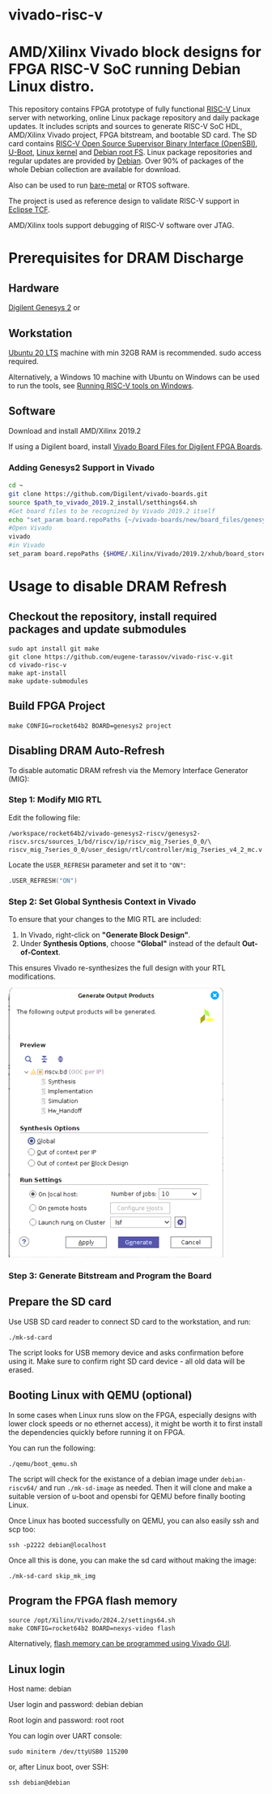 # vivado-risc-v

# AMD/Xilinx Vivado block designs for FPGA RISC-V SoC running Debian Linux distro.

This repository contains FPGA prototype of fully functional [RISC-V](https://riscv.org/) Linux server
with networking, online Linux package repository and daily package updates.
It includes scripts and sources to generate RISC-V SoC HDL, AMD/Xilinx Vivado project, FPGA bitstream, and bootable SD card.
The SD card contains [RISC-V Open Source Supervisor Binary Interface (OpenSBI)](https://github.com/riscv/opensbi), [U-Boot](https://github.com/u-boot/u-boot), [Linux kernel](https://git.kernel.org/pub/scm/linux/kernel/git/stable/linux.git/) and [Debian root FS](https://wiki.debian.org/RISC-V).
Linux package repositories and regular updates are provided by [Debian](https://wiki.debian.org/RISC-V).
Over 90% of packages of the whole Debian collection are available for download.

Also can be used to run [bare-metal](https://github.com/eugene-tarassov/vivado-risc-v/tree/master/bare-metal) or RTOS software.

The project is used as reference design to validate RISC-V support in [Eclipse TCF](https://wiki.eclipse.org/TCF/RISC-V).

AMD/Xilinx tools support debugging of RISC-V software over JTAG.

# Prerequisites for DRAM Discharge

## Hardware
[Digilent Genesys 2](https://digilent.com/reference/programmable-logic/genesys-2/start) or


## Workstation
[Ubuntu 20 LTS](https://ubuntu.com/download/desktop) machine with min 32GB RAM is recommended.
sudo access required.

Alternatively, a Windows 10 machine with Ubuntu on Windows can be used to run the tools, see [Running RISC-V tools on Windows](docs/ubuntu-on-windows.md).

## Software
Download and install AMD/Xilinx 2019.2

If using a Digilent board, install [Vivado Board Files for Digilent FPGA Boards](https://github.com/Digilent/vivado-boards).

### Adding Genesys2 Support in Vivado

```bash
cd ~
git clone https://github.com/Digilent/vivado-boards.git
source $path_to_vivado_2019.2_install/setthings64.sh
#Get board files to be recognized by Vivado 2019.2 itself
echo "set_param board.repoPaths {~/vivado-boards/new/board_files/genesys2/H}" >> $HOME/.Xilinx/Vivado/2019.2/Vivado_init.tcl
#Open Vivado
vivado
#in Vivado
set_param board.repoPaths {$HOME/.Xilinx/Vivado/2019.2/xhub/board_store ~/vivado-boards}
```

# Usage to disable DRAM Refresh 

## Checkout the repository, install required packages and update submodules
```
sudo apt install git make
git clone https://github.com/eugene-tarassov/vivado-risc-v.git
cd vivado-risc-v
make apt-install
make update-submodules
```

## Build FPGA Project
```
make CONFIG=rocket64b2 BOARD=genesys2 project
```

## Disabling DRAM Auto-Refresh

To disable automatic DRAM refresh via the Memory Interface Generator (MIG):

### Step 1: Modify MIG RTL

Edit the following file:

```
/workspace/rocket64b2/vivado-genesys2-riscv/genesys2-riscv.srcs/sources_1/bd/riscv/ip/riscv_mig_7series_0_0/\
riscv_mig_7series_0_0/user_design/rtl/controller/mig_7series_v4_2_mc.v
```

Locate the `USER_REFRESH` parameter and set it to `"ON"`:

```verilog
.USER_REFRESH("ON")
```

### Step 2: Set Global Synthesis Context in Vivado

To ensure that your changes to the MIG RTL are included:

1. In Vivado, right-click on **"Generate Block Design"**.
2. Under **Synthesis Options**, choose **"Global"** instead of the default **Out-of-Context**.

This ensures Vivado re-synthesizes the full design with your RTL modifications.

![Global Context Option](docs/images/global_context.png)

### Step 3: Generate Bitstream and Program the Board


## Prepare the SD card
Use USB SD card reader to connect SD card to the workstation, and run:
```
./mk-sd-card
```
The script looks for USB memory device and asks confirmation before using it.
Make sure to confirm right SD card device - all old data will be erased.

## Booting Linux with QEMU (optional)
In some cases when Linux runs slow on the FPGA, especially designs with lower clock speeds or no ethernet access), it might be worth it to first install the dependencies quickly before running it on FPGA.

You can run the following:
```
./qemu/boot_qemu.sh
```

The script will check for the existance of a debian image under `debian-riscv64/` and run `./mk-sd-image` as needed. Then it will clone and make a suitable version of u-boot and opensbi for QEMU before finally booting Linux.

Once Linux has booted successfully on QEMU, you can also easily ssh and scp too:
```
ssh -p2222 debian@localhost
```

Once all this is done, you can make the sd card without making the image:
```
./mk-sd-card skip_mk_img
```

## Program the FPGA flash memory
```
source /opt/Xilinx/Vivado/2024.2/settings64.sh
make CONFIG=rocket64b2 BOARD=nexys-video flash
```
Alternatively, [flash memory can be programmed using Vivado GUI](docs/vivado-flash.md).

## Linux login

Host name: debian

User login and password: debian debian

Root login and password: root root

You can login over UART console:
```
sudo miniterm /dev/ttyUSB0 115200
```
or, after Linux boot, over SSH:
```
ssh debian@debian
```
